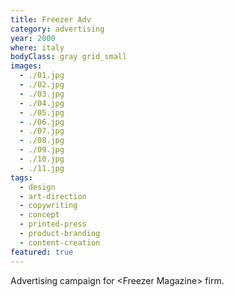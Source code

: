 ```yaml
---
title: Freezer Adv
category: advertising
year: 2000
where: italy
bodyClass: gray grid_small
images:
  - ./01.jpg
  - ./02.jpg
  - ./03.jpg
  - ./04.jpg
  - ./05.jpg
  - ./06.jpg
  - ./07.jpg
  - ./08.jpg
  - ./09.jpg
  - ./10.jpg
  - ./11.jpg
tags:
  - design
  - art-direction
  - copywriting
  - concept
  - printed-press
  - product-branding
  - content-creation
featured: true
---
```


Advertising campaign for &lt;Freezer Magazine&gt; firm.
